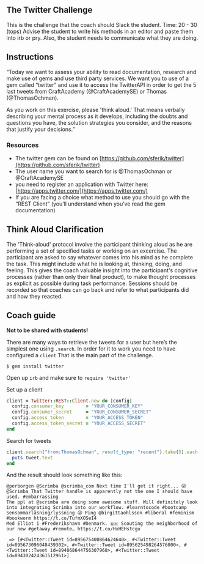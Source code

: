 ## The Twitter Challenge
This is the challenge that the coach should Slack the student. Time: 20 - 30 (tops) Advise the student to write his methods in an editor and paste them into irb or pry.  Also, the student needs to communicate what they are doing.

## Instructions

“Today we want to assess your ability to read documentation, research and make use of gems and use third party services. We want you to use of a gem called “twitter”  and use it to access the TwitterAPI in order to get the 5 last tweets from CraftAcademy (@CraftAcademySE) or Thomas (@ThomasOchman).

As you work on this exercise, please 'think aloud.' That means verbally describing your mental process as it develops, including the doubts and questions you have, the solution strategies you consider, and the reasons that justify your decisions.”

### Resources
* The twitter gem can be found on [https://github.com/sferik/twitter](https://github.com/sferik/twitter)
* The user name you want to search for is @ThomasOchman or @CraftAcademySE
* you need to register an application with Twitter here: [https://apps.twitter.com/](https://apps.twitter.com/)
* If you are facing a choice what method to use you should go with the “REST Client” (you’ll understand when you’ve read the gem documentation)

## Think Aloud Clarification
The 'Think-aloud' protocol involve the participant thinking aloud as he are performing a set of specified tasks or working on an excercise. The participant are asked to say whatever comes into his mind as he complete the task. This might include what he is looking at, thinking, doing, and feeling. This gives the coach valuable insight into the participant's cognitive processes (rather than only their final product), to make thought processes as explicit as possible during task performance.  Sessions should be recorded so that coaches can go back and refer to what participants did and how they reacted.




## Coach guide
**Not to be shared with students!**

There are many ways to retrieve the tweets for a user but here’s the simplest one using `.search`. 
In order for it to work you need to have configured a `client` That is the main part of the challenge. 

```shell
$ gem install twitter

```
Open up `irb` and make sure to `require 'twitter'`

Set up a client
```ruby
client = Twitter::REST::Client.new do |config|
  config.consumer_key        = "YOUR_CONSUMER_KEY"
  config.consumer_secret     = "YOUR_CONSUMER_SECRET"
  config.access_token        = "YOUR_ACCESS_TOKEN"
  config.access_token_secret = "YOUR_ACCESS_SECRET"
end
```

Search for tweets
```ruby
client.search("from:ThomasOchman", result_type: "recent").take(5).each do |tweet|
  puts tweet.text
end

```

And the result should look something like this:

```shell
@perborgen @Scrimba @scrimba_com Next time I'll get it right... 😜
@Scrimba That Twitter handle is apparently not the one I should have used. #embarrassing
The ppl at @scrimba are doing some awesome stuff. Will definitely look into integrating Scrimba into our workflow. #learntocode #bootcamp
Sensommarläsning/lyssning 😜 Ping @birgittaohlsson #liberal #feminism #bookworm https://t.co/TufmXOSeI4
Med Elliot i #Frederikshavn #Denmark. 🇩🇰 Scouting the neighborhood of our new #getaway #remote… https://t.co/HxHEHstcgu

 => [#<Twitter::Tweet id=895675400864624640>, #<Twitter::Tweet id=895673096048439302>, #<Twitter::Tweet id=895625498264576000>, #<Twitter::Tweet id=894868644756307968>, #<Twitter::Tweet id=894302424361512961>]
```
